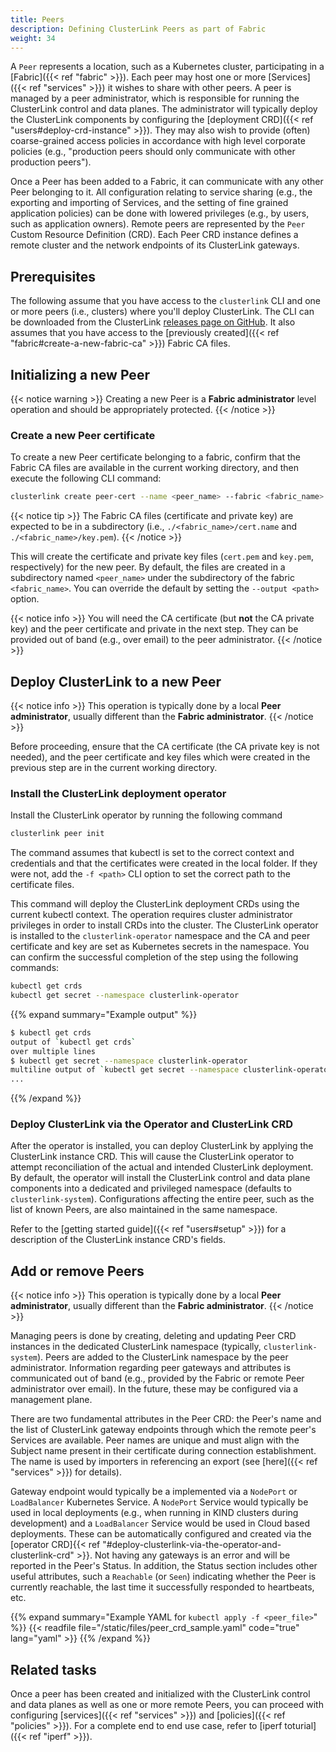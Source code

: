 ```yaml
---
title: Peers
description: Defining ClusterLink Peers as part of Fabric
weight: 34
---
```


A `Peer` represents a location, such as a Kubernetes cluster, participating in a
 [Fabric]({{< ref "fabric" >}}). Each peer may host one or more [Services]({{< ref "services" >}})
 it wishes to share with other peers. A peer is managed by a peer administrator,
 which is responsible for running the ClusterLink control and data planes. The
 administrator will typically deploy the ClusterLink components by configuring
 the [deployment CRD]({{< ref "users#deploy-crd-instance" >}}). They may also wish to provide
 (often) coarse-grained access policies in accordance with high level corporate
 policies (e.g., "production peers should only communicate with other production peers").

Once a Peer has been added to a Fabric, it can communicate with any other Peer
 belonging to it. All configuration relating to service sharing (e.g., the exporting
 and importing of Services, and the setting of fine grained application policies) can be
 done with lowered privileges (e.g., by users, such as application owners). Remote peers are
 represented by the `Peer` Custom Resource Definition (CRD). Each Peer CRD instance
 defines a remote cluster and the network endpoints of its ClusterLink gateways.

## Prerequisites

The following assume that you have access to the `clusterlink` CLI and one or more
 peers (i.e., clusters) where you'll deploy ClusterLink. The CLI can be downloaded
 from the ClusterLink [releases page on GitHub](https://github.com/clusterlink-net/clusterlink/releases/latest).
 It also assumes that you have access to the [previously created]({{< ref "fabric#create-a-new-fabric-ca" >}})
 Fabric CA files.

## Initializing a new Peer

{{< notice warning >}}
Creating a new Peer is a **Fabric administrator** level operation and should be appropriately
 protected.
{{< /notice >}}

### Create a new Peer certificate

To create a new Peer certificate belonging to a fabric, confirm that the Fabric CA files
 are available in the current working directory, and then execute the following CLI command:

```sh
clusterlink create peer-cert --name <peer_name> --fabric <fabric_name>
```

{{< notice tip >}}
The Fabric CA files (certificate and private key) are expected to be in a subdirectory (i.e., `./<fabric_name>/cert.name` and `./<fabric_name>/key.pem`).
{{< /notice >}}

This will create the certificate and private key files (`cert.pem` and
 `key.pem`, respectively) for the new peer. By default, the files are
 created in a subdirectory named `<peer_name>` under the subdirectory of the fabric `<fabric_name>`.
 You can override the default by setting the `--output <path>` option.

{{< notice info >}}
You will need the CA certificate (but **not** the CA private key) and the peer certificate
 and private in the next step. They can be provided out of band (e.g., over email) to the
 peer administrator.
{{< /notice >}}

## Deploy ClusterLink to a new Peer

{{< notice info >}}
This operation is typically done by a local **Peer administrator**, usually different
 than the **Fabric administrator**.
{{< /notice >}}

Before proceeding, ensure that the CA certificate (the CA private key is not needed),
 and the peer certificate and key files which were created in the previous step are
 in the current working directory.

### Install the ClusterLink deployment operator

Install the ClusterLink operator by running the following command

```sh
clusterlink peer init
```
<!-- TODO: is this the right command -->

The command assumes that kubectl is set to the correct context and credentials
and that the certificates were created in the local folder. If they were not,
add the `-f <path>` CLI option to set the correct path to the certificate files.

This command will deploy the ClusterLink deployment CRDs using the current
kubectl context. The operation requires cluster administrator privileges
in order to install CRDs into the cluster.
The ClusterLink operator is installed to the `clusterlink-operator` namespace
and the CA and peer certificate and key are set as Kubernetes secrets
in the namespace. You can confirm the successful completion of the step using
the following commands:

```sh
kubectl get crds
kubectl get secret --namespace clusterlink-operator
```

{{% expand summary="Example output" %}}

```sh
$ kubectl get crds
output of `kubectl get crds`
over multiple lines
$ kubectl get secret --namespace clusterlink-operator
multiline output of `kubectl get secret --namespace clusterlink-operator` command
...
```

{{% /expand %}}

### Deploy ClusterLink via the Operator and ClusterLink CRD

After the operator is installed, you can deploy ClusterLink by applying
 the ClusterLink instance CRD. This will cause the ClusterLink operator to
 attempt reconciliation of the actual and intended ClusterLink deployment.
 By default, the operator will install the ClusterLink control and data plane
 components into a dedicated and privileged namespace (defaults to `clusterlink-system`).
 Configurations affecting the entire peer, such as the list of known Peers, are also maintained
 in the same namespace.

Refer to the [getting started guide]({{< ref "users#setup" >}}) for a description
 of the ClusterLink instance CRD's fields.

<!-- TODO expand the sample CRD file? -->

## Add or remove Peers

{{< notice info >}}
This operation is typically done by a local **Peer administrator**, usually different
 than the **Fabric administrator**.
{{< /notice >}}

Managing peers is done by creating, deleting and updating Peer CRD instances
 in the dedicated ClusterLink namespace (typically, `clusterlink-system`). Peers are
 added to the ClusterLink namespace by the peer administrator. Information
 regarding peer gateways and attributes is communicated out of band (e.g., provided
 by the Fabric or remote Peer administrator over email). In the future, these may
 be configured via a management plane.

There are two fundamental attributes in the Peer CRD: the Peer's name and the list of
 ClusterLink gateway endpoints through which the remote peer's Services are available.
 Peer names are unique and must align with the Subject name present in their certificate
 during connection establishment. The name is used by importers in referencing an export
 (see [here]({{< ref "services" >}}) for details).

Gateway endpoint would typically be a implemented via a `NodePort` or `LoadBalancer`
 Kubernetes Service. A `NodePort` Service would typically be used in local deployments
 (e.g., when running in KIND clusters during development) and a `LoadBalancer` Service
 would be used in Cloud based deployments. These can be automatically configured and
 created via the [operator CRD]{{< ref "#deploy-clusterlink-via-the-operator-and-clusterlink-crd" >}}.
 Not having any gateways is an error and will be reported in the Peer's Status.
 In addition, the Status section includes other useful attributes, such a `Reachable`
 (or `Seen`) indicating whether the Peer is currently reachable, the last time it
 successfully responded to heartbeats, etc.

{{% expand summary="Example YAML for `kubectl apply -f <peer_file>`" %}}
{{< readfile file="/static/files/peer_crd_sample.yaml" code="true" lang="yaml" >}}
{{% /expand %}}

## Related tasks

Once a peer has been created and initialized with the ClusterLink control and data
 planes as well as one or more remote Peers, you can proceed with configuring
 [services]({{< ref "services" >}}) and [policies]({{< ref "policies" >}}).
 For a complete end to end use case, refer to [iperf toturial]({{< ref "iperf" >}}).
